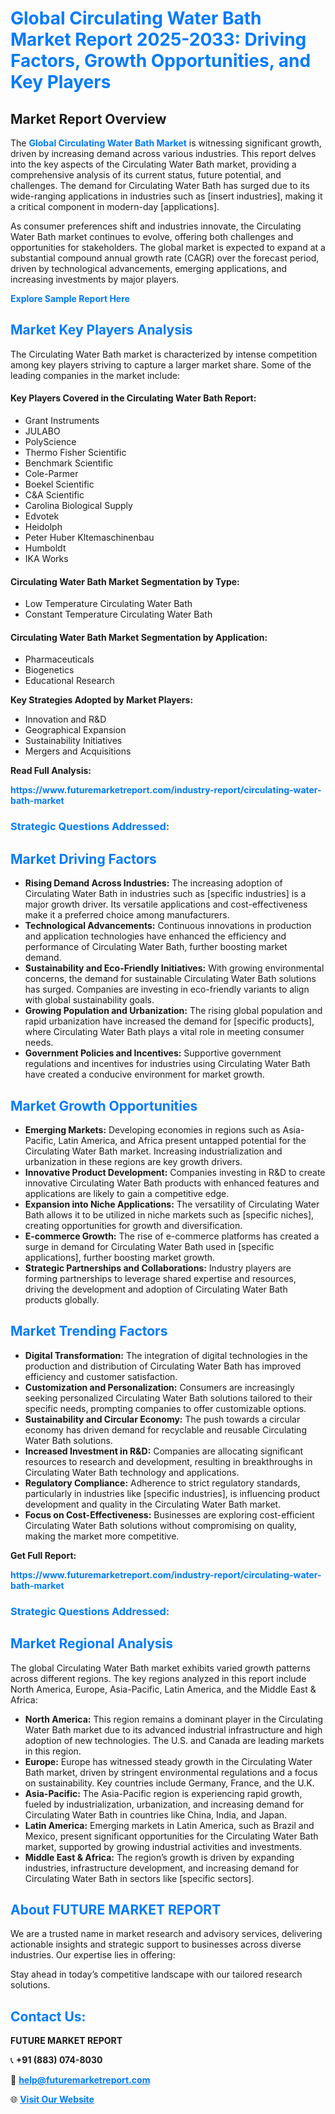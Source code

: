 <h1 style="color: #007BFF;">Global Circulating Water Bath Market Report 2025-2033: Driving Factors, Growth Opportunities, and Key Players</h1>

<section id="overview">
<h2>Market Report Overview</h2>
<p>The <a href="https://www.futuremarketreport.com/industry-report/circulating-water-bath-market" style="color: #007BFF; text-decoration: none;"><strong>Global Circulating Water Bath Market</strong></a> is witnessing significant growth, driven by increasing demand across various industries. This report delves into the key aspects of the Circulating Water Bath market, providing a comprehensive analysis of its current status, future potential, and challenges. The demand for Circulating Water Bath has surged due to its wide-ranging applications in industries such as [insert industries], making it a critical component in modern-day [applications].</p>
<p>As consumer preferences shift and industries innovate, the Circulating Water Bath market continues to evolve, offering both challenges and opportunities for stakeholders. The global market is expected to expand at a substantial compound annual growth rate (CAGR) over the forecast period, driven by technological advancements, emerging applications, and increasing investments by major players.</p>
</section>

<section id="overview">
<p><a href="https://www.futuremarketreport.com/request-sample/reportId=57890" style="color: #007BFF; text-decoration: none;"><strong>Explore Sample Report Here</strong></a></p>
</section>

<section id="key-players">
<h2 style="color: #007BFF;">Market Key Players Analysis</h2>
<p>The Circulating Water Bath market is characterized by intense competition among key players striving to capture a larger market share. Some of the leading companies in the market include:</p>
<h4>Key Players Covered in the Circulating Water Bath Report:</h4>
<ul><li>Grant Instruments</li><li>JULABO</li><li>PolyScience</li><li>Thermo Fisher Scientific</li><li>Benchmark Scientific</li><li>Cole-Parmer</li><li>Boekel Scientific</li><li>C&amp;A Scientific</li><li>Carolina Biological Supply</li><li>Edvotek</li><li>Heidolph</li><li>Peter Huber Kltemaschinenbau</li><li>Humboldt</li><li>IKA Works</li></ul>
<h4>Circulating Water Bath Market Segmentation by Type:</h4>
<ul><li>Low Temperature Circulating Water Bath</li><li>Constant Temperature Circulating Water Bath</li></ul>

<h4>Circulating Water Bath Market Segmentation by Application:</h4>
<ul><li>Pharmaceuticals</li><li>Biogenetics</li><li>Educational Research</li></ul>
<p><strong>Key Strategies Adopted by Market Players:</strong></p>
<ul>
<li>Innovation and R&D</li>
<li>Geographical Expansion</li>
<li>Sustainability Initiatives</li>
<li>Mergers and Acquisitions</li>
</ul>
</section>

<section>
<p><strong>Read Full Analysis: </strong></p><a href="https://www.futuremarketreport.com/industry-report/circulating-water-bath-market" style="color: #007BFF; text-decoration: none;"><strong>https://www.futuremarketreport.com/industry-report/circulating-water-bath-market</strong></a>
<h3 style="color: #007BFF;">Strategic Questions Addressed:</h3>
</section>

<section id="driving-factors">
<h2 style="color: #007BFF;">Market Driving Factors</h2>
<ul>
<li><strong>Rising Demand Across Industries:</strong> The increasing adoption of Circulating Water Bath in industries such as [specific industries] is a major growth driver. Its versatile applications and cost-effectiveness make it a preferred choice among manufacturers.</li>
<li><strong>Technological Advancements:</strong> Continuous innovations in production and application technologies have enhanced the efficiency and performance of Circulating Water Bath, further boosting market demand.</li>
<li><strong>Sustainability and Eco-Friendly Initiatives:</strong> With growing environmental concerns, the demand for sustainable Circulating Water Bath solutions has surged. Companies are investing in eco-friendly variants to align with global sustainability goals.</li>
<li><strong>Growing Population and Urbanization:</strong> The rising global population and rapid urbanization have increased the demand for [specific products], where Circulating Water Bath plays a vital role in meeting consumer needs.</li>
<li><strong>Government Policies and Incentives:</strong> Supportive government regulations and incentives for industries using Circulating Water Bath have created a conducive environment for market growth.</li>
</ul>
</section>

<section id="growth-opportunities">
<h2 style="color: #007BFF;">Market Growth Opportunities</h2>
<ul>
<li><strong>Emerging Markets:</strong> Developing economies in regions such as Asia-Pacific, Latin America, and Africa present untapped potential for the Circulating Water Bath market. Increasing industrialization and urbanization in these regions are key growth drivers.</li>
<li><strong>Innovative Product Development:</strong> Companies investing in R&D to create innovative Circulating Water Bath products with enhanced features and applications are likely to gain a competitive edge.</li>
<li><strong>Expansion into Niche Applications:</strong> The versatility of Circulating Water Bath allows it to be utilized in niche markets such as [specific niches], creating opportunities for growth and diversification.</li>
<li><strong>E-commerce Growth:</strong> The rise of e-commerce platforms has created a surge in demand for Circulating Water Bath used in [specific applications], further boosting market growth.</li>
<li><strong>Strategic Partnerships and Collaborations:</strong> Industry players are forming partnerships to leverage shared expertise and resources, driving the development and adoption of Circulating Water Bath products globally.</li>
</ul>
</section>

<section id="trending-factors">
<h2 style="color: #007BFF;">Market Trending Factors</h2>
<ul>
<li><strong>Digital Transformation:</strong> The integration of digital technologies in the production and distribution of Circulating Water Bath has improved efficiency and customer satisfaction.</li>
<li><strong>Customization and Personalization:</strong> Consumers are increasingly seeking personalized Circulating Water Bath solutions tailored to their specific needs, prompting companies to offer customizable options.</li>
<li><strong>Sustainability and Circular Economy:</strong> The push towards a circular economy has driven demand for recyclable and reusable Circulating Water Bath solutions.</li>
<li><strong>Increased Investment in R&D:</strong> Companies are allocating significant resources to research and development, resulting in breakthroughs in Circulating Water Bath technology and applications.</li>
<li><strong>Regulatory Compliance:</strong> Adherence to strict regulatory standards, particularly in industries like [specific industries], is influencing product development and quality in the Circulating Water Bath market.</li>
<li><strong>Focus on Cost-Effectiveness:</strong> Businesses are exploring cost-efficient Circulating Water Bath solutions without compromising on quality, making the market more competitive.</li>
</ul>
</section>

<section>
<p><strong>Get Full Report: </strong></p><a href="https://www.futuremarketreport.com/industry-report/circulating-water-bath-market" style="color: #007BFF; text-decoration: none;"><strong>https://www.futuremarketreport.com/industry-report/circulating-water-bath-market</strong></a>
<h3 style="color: #007BFF;">Strategic Questions Addressed:</h3>
</section>


<section id="regional-analysis">
<h2 style="color: #007BFF;">Market Regional Analysis</h2>
<p>The global Circulating Water Bath market exhibits varied growth patterns across different regions. The key regions analyzed in this report include North America, Europe, Asia-Pacific, Latin America, and the Middle East & Africa:</p>
<ul>
<li><strong>North America:</strong> This region remains a dominant player in the Circulating Water Bath market due to its advanced industrial infrastructure and high adoption of new technologies. The U.S. and Canada are leading markets in this region.</li>
<li><strong>Europe:</strong> Europe has witnessed steady growth in the Circulating Water Bath market, driven by stringent environmental regulations and a focus on sustainability. Key countries include Germany, France, and the U.K.</li>
<li><strong>Asia-Pacific:</strong> The Asia-Pacific region is experiencing rapid growth, fueled by industrialization, urbanization, and increasing demand for Circulating Water Bath in countries like China, India, and Japan.</li>
<li><strong>Latin America:</strong> Emerging markets in Latin America, such as Brazil and Mexico, present significant opportunities for the Circulating Water Bath market, supported by growing industrial activities and investments.</li>
<li><strong>Middle East & Africa:</strong> The region’s growth is driven by expanding industries, infrastructure development, and increasing demand for Circulating Water Bath in sectors like [specific sectors].</li>
</ul>
</section>

<footer>
<h2 style="color: #007BFF;">About FUTURE MARKET REPORT</h2>
<p>We are a trusted name in market research and advisory services, delivering actionable insights and strategic support to businesses across diverse industries. Our expertise lies in offering:</p>

<p>Stay ahead in today’s competitive landscape with our tailored research solutions.</p>

<h2 style="color: #007BFF;">Contact Us:</h2>
<p><strong>FUTURE MARKET REPORT</strong></p>
<p>📞 <strong>+91 (883) 074-8030</strong></p>
<p>📧 <strong><a href="mailto:help@futuremarketreport.com" style="color: #007BFF;">help@futuremarketreport.com</a></strong></p>
<p>🌐 <strong><a href="https://www.futuremarketreport.com/" style="color: #007BFF;">Visit Our Website</a></strong></p>
</footer>